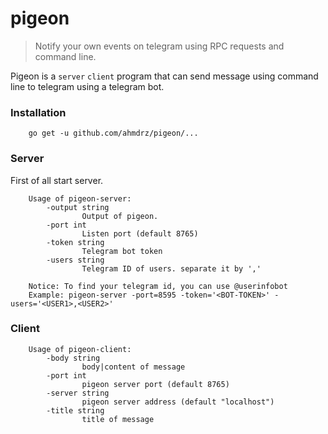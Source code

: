 # pigeon
> Notify your own events on telegram using RPC requests and command line.

Pigeon is a `server` `client` program that can send message using command line to telegram using a telegram bot.

### Installation

```
    go get -u github.com/ahmdrz/pigeon/...
```

### Server

First of all start server.

```
    Usage of pigeon-server:
        -output string
                Output of pigeon.
        -port int
                Listen port (default 8765)
        -token string
                Telegram bot token
        -users string
                Telegram ID of users. separate it by ','

    Notice: To find your telegram id, you can use @userinfobot
    Example: pigeon-server -port=8595 -token='<BOT-TOKEN>' -users='<USER1>,<USER2>'
```

### Client

```
    Usage of pigeon-client:
        -body string
                body|content of message
        -port int
                pigeon server port (default 8765)
        -server string
                pigeon server address (default "localhost")
        -title string
                title of message
```